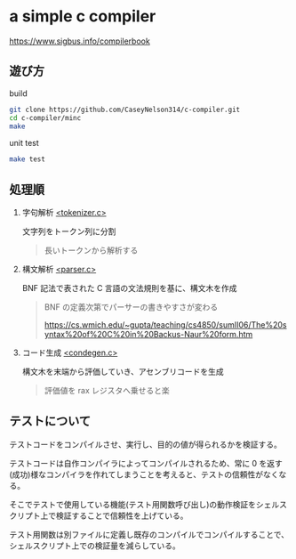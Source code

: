 # a simple c compiler

<https://www.sigbus.info/compilerbook>

## 遊び方

build

```sh
git clone https://github.com/CaseyNelson314/c-compiler.git
cd c-compiler/minc
make
```

unit test

```sh
make test
```

## 処理順

1. 字句解析 [<tokenizer.c>](./minc/tokenizer.c)

   文字列をトークン列に分割

   > 長いトークンから解析する

2. 構文解析 [<parser.c>](./minc/parser.c)

   BNF 記法で表された C 言語の文法規則を基に、構文木を作成

   > BNF の定義次第でパーサーの書きやすさが変わる
   >
   > <https://cs.wmich.edu/~gupta/teaching/cs4850/sumII06/The%20syntax%20of%20C%20in%20Backus-Naur%20form.htm>

3. コード生成 [<condegen.c>](./minc/codegen.c)

   構文木を末端から評価していき、アセンブリコードを生成

   > 評価値を rax レジスタへ乗せると楽

## テストについて

テストコードをコンパイルさせ、実行し、目的の値が得られるかを検証する。

テストコードは自作コンパイラによってコンパイルされるため、常に 0 を返す(成功)様なコンパイラを作れてしまうことを考えると、テストの信頼性がなくなる。

そこでテストで使用している機能(テスト用関数呼び出し)の動作検証をシェルスクリプト上で検証することで信頼性を上げている。

テスト用関数は別ファイルに定義し既存のコンパイルでコンパイルすることで、シェルスクリプト上での検証量を減らしている。
